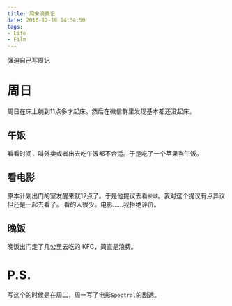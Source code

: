 ```yaml
---
title: 周末浪费记
date: 2016-12-18 14:34:50
tags:
- Life
- Film
---
```

强迫自己写周记
<!--more-->
# 周日
周日在床上躺到11点多才起床。然后在微信群里发现基本都还没起床。

## 午饭
看看时间，叫外卖或者出去吃午饭都不合适。于是吃了一个苹果当午饭。

## 看电影
原本计划出门的室友醒来就12点了。于是他提议去看`长城`。我对这个提议有点异议但还是一起去看了。
看的人很少。电影……我拒绝评价。

## 晚饭
晚饭出门走了几公里去吃的 KFC，简直是浪费。

# P.S.
写这个的时候是在周二，周一写了电影`Spectral`的剧透。

